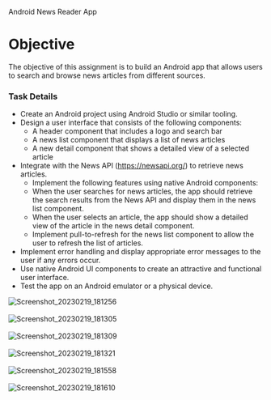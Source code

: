 Android News Reader App 

# Objective
  The objective of this assignment is to build an Android app that allows users to search and browse news articles from different sources. 
  ### Task Details 
- Create an Android project using Android Studio or similar tooling. 
- Design a user interface that consists of the following components: 
  * A header component that includes a logo and search bar 
  * A news list component that displays a list of news articles 
  * A new detail component that shows a detailed view of a selected article
 - Integrate with the News API (https://newsapi.org/) to retrieve news articles.
    * Implement the following features using native Android components:
    * When the user searches for news articles, the app should retrieve the search results from the News API and display them in the news list component. 
    * When the user selects an article, the app should show a detailed view of the article in the news detail component. 
    * Implement pull-to-refresh for the news list component to allow the user to refresh the list of articles. 
- Implement error handling and display appropriate error messages to the user if any errors occur. 
- Use native Android UI components to create an attractive and functional user interface. 
- Test the app on an Android emulator or a physical device.

![Screenshot_20230219_181256](https://user-images.githubusercontent.com/64691445/219952333-0635ec80-fe91-4364-be97-aa53397c1e73.jpg)<br/><br/>
![Screenshot_20230219_181305](https://user-images.githubusercontent.com/64691445/219952337-a75df9dd-1058-43d3-a658-2d5c20fd8d16.jpg)<br/><br/>
![Screenshot_20230219_181309](https://user-images.githubusercontent.com/64691445/219952340-252eb90d-6740-47e5-aa80-f575ea1bc2a8.jpg)<br/><br/>
![Screenshot_20230219_181321](https://user-images.githubusercontent.com/64691445/219952344-b8dbb04b-5ff2-49c2-a772-b7d60bb6e1e8.jpg)<br/><br/>
![Screenshot_20230219_181558](https://user-images.githubusercontent.com/64691445/219952346-00dfcaed-fb52-4c85-9c1a-17d893ac77d4.jpg)<br/><br/>
![Screenshot_20230219_181610](https://user-images.githubusercontent.com/64691445/219952348-78d34d9f-f749-4c58-908d-ab847bd718bf.jpg)

